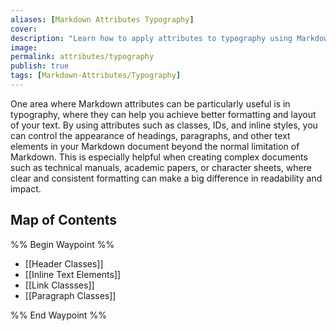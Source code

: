 ```yaml
---
aliases: [Markdown Attributes Typography]
cover: 
description: "Learn how to apply attributes to typography using Markdown Attributes for Obsidian."
image: 
permalink: attributes/typography
publish: true
tags: [Markdown-Attributes/Typography]
---
```


One area where Markdown attributes can be particularly useful is in typography, where they can help you achieve better formatting and layout of your text. By using attributes such as classes, IDs, and inline styles, you can control the appearance of headings, paragraphs, and other text elements in your Markdown document beyond the normal limitation of Markdown. This is especially helpful when creating complex documents such as technical manuals, academic papers, or character sheets, where clear and consistent formatting can make a big difference in readability and impact.

## Map of Contents

%% Begin Waypoint %%
- [[Header Classes]]
- [[Inline Text Elements]]
- [[Link Classses]]
- [[Paragraph Classes]]

%% End Waypoint %%